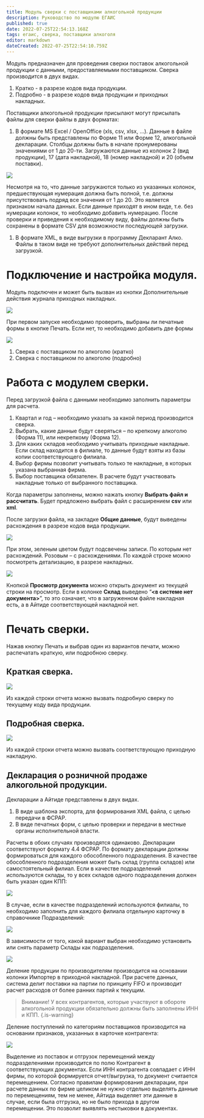 ```yaml
---
title: Модуль сверки с поставщиками алкогольной продукции
description: Руководство по модулю ЕГАИС
published: true
date: 2022-07-25T22:54:13.168Z
tags: егаис, сверка, поставщики алкоголя
editor: markdown
dateCreated: 2022-07-25T22:54:10.759Z
---
```


Модуль предназначен для проведения сверки поставок алкогольной продукции с данными, предоставляемыми поставщиком. Сверка производится в двух видах.

1.  Кратко - в разрезе кодов вида продукции.
2.  Подробно - в разрезе кодов вида продукции и приходных накладных.

Поставщики алкогольной продукции присылают могут присылать файлы для сверки файлы в двух форматах:

1.  В формате MS Excel / OpenOffice (xls, csv, xlsx, …). Данные в файле должны быть представлены по Форме 11 или Форме 12, алкогольной декларации. Столбцы должны быть в начале пронумерованы значениями от 1 до 20-ти. Загружаются данные из колонок 2 (вид продукции), 17 (дата накладной), 18 (номер накладной) и 20 (объем поставки).

![](/images/egais/verification/7134740c8b6698f525eec08c49c5da05.png)

Несмотря на то, что данные загружаются только из указанных колонок, предшествующая нумерация должна быть полной, т.е. должны присутствовать подряд все значения от 1 до 20. Это является признаком начала данных. Если данные приходят в ином виде, т.е. без нумерации колонок, то необходимо добавить нумерацию. После проверки и приведения к необходимому виду, файлы должны быть сохранены в формате CSV для возможности последующей загрузки.

1.  В формате XML, в виде выгрузки в программу Декларант Алко. Файлы в таком виде не требуют дополнительных действий перед загрузкой.

# Подключение и настройка модуля.

Модуль подключен и может быть вызван из кнопки Дополнительные действия журнала приходных накладных.

![](/images/egais/verification/695abae747b6f1afd30d19fb280f377c.png)

При первом запуске необходимо проверить, выбраны ли печатные формы в кнопке Печать. Если нет, то необходимо добавить две формы

![](/images/egais/verification/cf14570f8336e81171199d878c96157a.png)

1.  Сверка с поставщиком по алкоголю (кратко)
2.  Сверка с поставщиком по алкоголю (подробно)

# Работа с модулем сверки.

Перед загрузкой файла с данными необходимо заполнить параметры для расчета.

1.  Квартал и год – необходимо указать за какой период производится сверка.
2.  Выбрать, какие данные будут сверяться – по крепкому алкоголю (Форма 11), или некрепкому (Форма 12).
3.  Для каких складов необходимо учитывать приходные накладные. Если склад находится в филиале, то данные будут взяты из базы копии соответствующего филиала.
4.  Выбор фирмы позволит учитывать только те накладные, в которых указана выбранная фирма.
5.  Выбор поставщика обязателен. В расчете будут участвовать накладные только от выбранного поставщика.

Когда параметры заполнены, можно нажать кнопку **Выбрать файл и рассчитать**. Будет предложено выбрать файл с расширением **csv** или **xml**.

После загрузки файла, на закладке **Общие данные**, будут выведены расхождения в разрезе кодов вида продукции.

![](/images/egais/verification/18faebdf98bef7ea194b4f14bbc41498.png)

При этом, зеленым цветом будут подсвечены записи. По которым нет расхождений. Розовым – с расхождениями. По каждой строке можно посмотреть детализацию, в разрезе накладных.

![](/images/egais/verification/c3d933f0435a00c2719ac823db4a1209.png)

Кнопкой **Просмотр документа** можно открыть документ из текущей строки на просмотр. Если в колонке **Склад** выведено “**\<в системе нет документа\>**”, то это означает, что в загруженном файле накладная есть, а в Айтиде соответствующей накладной нет.

# Печать сверки.

Нажав кнопку Печать и выбрав один из вариантов печати, можно распечатать краткую, или подробною сверку.

## Краткая сверка.

![](/images/egais/verification/2884b66fe8a4b050258becf078445986.png)

Из каждой строки отчета можно вызвать подробную сверку по текущему коду вида продукции.

## Подробная сверка.

![](/images/egais/verification/5534893f2892eb73bf93aa4c1bbd9d55.png)

Из каждой строки отчета можно вызвать соответствующую приходную накладную.

## Декларация о розничной продаже алкогольной продукции.

Декларации а Айтиде представлены в двух видах.

1.  В виде шаблона экспорта, для формирования XML файла, с целью передачи в ФСРАР.
2.  В виде печатных форм, с целью проверки и передачи в местные органы исполнительной власти.

Расчеты в обоих случаях производятся одинаково. Декларации соответствуют формату 4.4 ФСРАР. По формату декларации должны формироваться для каждого обособленного подразделения. В качестве обособленного подразделения может быть склад (группа складов) или самостоятельный филиал. Если в качестве подразделений используются склады, то у всех складов одного подразделения должен быть указан один КПП:

![](/images/egais/verification/9af0acf3baacc633334f4b31257424ab.png)

В случае, если в качестве подразделений используются филиалы, то необходимо заполнить для каждого филиала отдельную карточку в справочнике Подразделений:

![](/images/egais/verification/6d633ac768bcc65284fa95b6929a473d.png)

В зависимости от того, какой вариант выбран необходимо установить или снять параметр Склады как подразделения.

![](/images/egais/verification/59dddb1dcc7b4c86b81b0543b1295758.png)

Деление продукции по производителям производится на основании колонки Импортер в приходной накладной. При расчете данных, система делит поставки на партии по принципу FIFO и производит расчет расходов от более ранних партий к текущим.

>   Внимание! У всех контрагентов, которые участвуют в обороте алкогольной продукции обязательно должны быть заполнены ИНН и КПП.
{.is-warning}


Деление поступлений по категориям поставщиков производится на основании признаков, указанных в карточке контрагента:

![](/images/egais/verification/e5f2118930df6e105d310355e2e1f157.png)

Выделение из поставок и отгрузок перемещений между подразделениями производится по полю Контрагент в соответствующих документах. Если ИНН контрагента совпадает с ИНН фирмы, по которой формируется отчет/выгрузка, то документ считается перемещением. Согласно правилам формирования декларации, при расчете данных по фирме целиком не нужно отдельно выделять данные по перемещениям, тем не менее, Айтида выделяет эти данные в случае, если была отгрузка, но не было прихода в другом перемещении. Это позволит выявлять нестыковки в документах.
